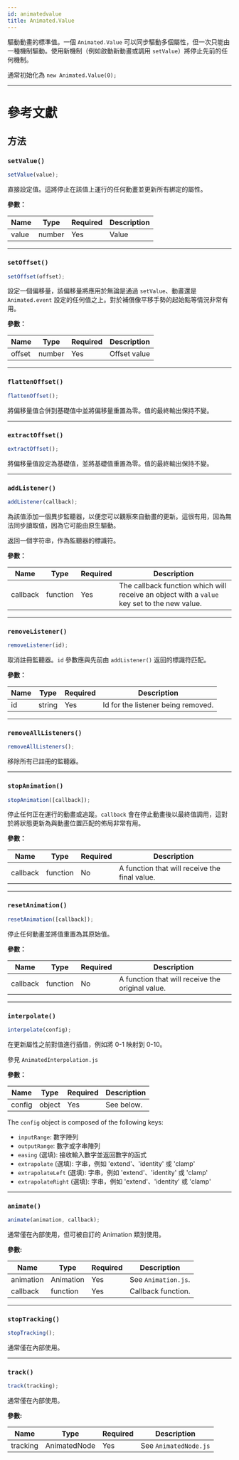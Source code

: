 ```yaml
---
id: animatedvalue
title: Animated.Value
---
```


驅動動畫的標準值。一個 `Animated.Value` 可以同步驅動多個屬性，但一次只能由一種機制驅動。使用新機制（例如啟動新動畫或調用 `setValue`）將停止先前的任何機制。

通常初始化為 `new Animated.Value(0);`

---

# 參考文獻

## 方法

### `setValue()`

```jsx
setValue(value);
```

直接設定值。這將停止在該值上運行的任何動畫並更新所有綁定的屬性。

**參數：**

| Name  | Type   | Required | Description |
| ----- | ------ | -------- | ----------- |
| value | number | Yes      | Value       |

---

### `setOffset()`

```jsx
setOffset(offset);
```

設定一個偏移量，該偏移量將應用於無論是通過 `setValue`、動畫還是 `Animated.event` 設定的任何值之上。對於補償像平移手勢的起始點等情況非常有用。

**參數：**

| Name   | Type   | Required | Description  |
| ------ | ------ | -------- | ------------ |
| offset | number | Yes      | Offset value |

---

### `flattenOffset()`

```jsx
flattenOffset();
```

將偏移量值合併到基礎值中並將偏移量重置為零。值的最終輸出保持不變。

---

### `extractOffset()`

```jsx
extractOffset();
```

將偏移量值設定為基礎值，並將基礎值重置為零。值的最終輸出保持不變。

---

### `addListener()`

```jsx
addListener(callback);
```

為該值添加一個異步監聽器，以便您可以觀察來自動畫的更新。這很有用，因為無法同步讀取值，因為它可能由原生驅動。

返回一個字符串，作為監聽器的標識符。

**參數：**

| Name     | Type     | Required | Description                                                                                 |
| -------- | -------- | -------- | ------------------------------------------------------------------------------------------- |
| callback | function | Yes      | The callback function which will receive an object with a `value` key set to the new value. |

---

### `removeListener()`

```jsx
removeListener(id);
```

取消註冊監聽器。`id` 參數應與先前由 `addListener()` 返回的標識符匹配。

**參數：**

| Name | Type   | Required | Description                        |
| ---- | ------ | -------- | ---------------------------------- |
| id   | string | Yes      | Id for the listener being removed. |

---

### `removeAllListeners()`

```jsx
removeAllListeners();
```

移除所有已註冊的監聽器。

---

### `stopAnimation()`

```jsx
stopAnimation([callback]);
```

停止任何正在運行的動畫或追蹤。`callback` 會在停止動畫後以最終值調用，這對於將狀態更新為與動畫位置匹配的佈局非常有用。

**參數：**

| Name     | Type     | Required | Description                                   |
| -------- | -------- | -------- | --------------------------------------------- |
| callback | function | No       | A function that will receive the final value. |

---

### `resetAnimation()`

```jsx
resetAnimation([callback]);
```

停止任何動畫並將值重置為其原始值。

**參數：**

| Name     | Type     | Required | Description                                      |
| -------- | -------- | -------- | ------------------------------------------------ |
| callback | function | No       | A function that will receive the original value. |

---

### `interpolate()`

```jsx
interpolate(config);
```

在更新屬性之前對值進行插值，例如將 0-1 映射到 0-10。

參見 `AnimatedInterpolation.js`

**參數：**

| Name   | Type   | Required | Description |
| ------ | ------ | -------- | ----------- |
| config | object | Yes      | See below.  |

The `config` object is composed of the following keys:

- `inputRange`: 數字陣列
- `outputRange`: 數字或字串陣列
- `easing` (選填): 接收輸入數字並返回數字的函式
- `extrapolate` (選填): 字串，例如 'extend'、'identity' 或 'clamp'
- `extrapolateLeft` (選填): 字串，例如 'extend'、'identity' 或 'clamp'
- `extrapolateRight` (選填): 字串，例如 'extend'、'identity' 或 'clamp'

---

### `animate()`

```jsx
animate(animation, callback);
```

通常僅在內部使用，但可被自訂的 Animation 類別使用。

**參數:**

| Name      | Type      | Required | Description         |
| --------- | --------- | -------- | ------------------- |
| animation | Animation | Yes      | See `Animation.js`. |
| callback  | function  | Yes      | Callback function.  |

---

### `stopTracking()`

```jsx
stopTracking();
```

通常僅在內部使用。

---

### `track()`

```jsx
track(tracking);
```

通常僅在內部使用。

**參數:**

| Name     | Type         | Required | Description           |
| -------- | ------------ | -------- | --------------------- |
| tracking | AnimatedNode | Yes      | See `AnimatedNode.js` |